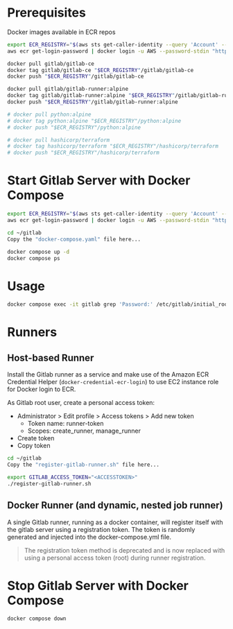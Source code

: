 # Prerequisites

Docker images available in ECR repos
```bash
export ECR_REGISTRY="$(aws sts get-caller-identity --query 'Account' --output text).dkr.ecr.us-east-2.amazonaws.com"
aws ecr get-login-password | docker login -u AWS --password-stdin "https://$ECR_REGISTRY"

docker pull gitlab/gitlab-ce
docker tag gitlab/gitlab-ce "$ECR_REGISTRY"/gitlab/gitlab-ce
docker push "$ECR_REGISTRY"/gitlab/gitlab-ce

docker pull gitlab/gitlab-runner:alpine
docker tag gitlab/gitlab-runner:alpine "$ECR_REGISTRY"/gitlab/gitlab-runner:alpine
docker push "$ECR_REGISTRY"/gitlab/gitlab-runner:alpine

# docker pull python:alpine
# docker tag python:alpine "$ECR_REGISTRY"/python:alpine
# docker push "$ECR_REGISTRY"/python:alpine

# docker pull hashicorp/terraform
# docker tag hashicorp/terraform "$ECR_REGISTRY"/hashicorp/terraform
# docker push "$ECR_REGISTRY"/hashicorp/terraform
```

# Start Gitlab Server with Docker Compose

```bash
export ECR_REGISTRY="$(aws sts get-caller-identity --query 'Account' --output text).dkr.ecr.us-east-2.amazonaws.com"
aws ecr get-login-password | docker login -u AWS --password-stdin "https://$ECR_REGISTRY"

cd ~/gitlab
Copy the "docker-compose.yaml" file here...

docker compose up -d
docker compose ps
```

# Usage
```bash
docker compose exec -it gitlab grep 'Password:' /etc/gitlab/initial_root_password
```

# Runners

## Host-based Runner
Install the Gitlab runner as a service and make use of the Amazon ECR Credential Helper (`docker-credential-ecr-login`) to use EC2 instance role for Docker login to ECR.

As Gitlab root user, create a personal access token:
- Administrator > Edit profile > Access tokens > Add new token
  - Token name: runner-token
  - Scopes: create_runner, manage_runner
- Create token
- Copy token

```bash
cd ~/gitlab
Copy the "register-gitlab-runner.sh" file here...

export GITLAB_ACCESS_TOKEN="<ACCESSTOKEN>"
./register-gitlab-runner.sh
```

## Docker Runner (and dynamic, nested job runner) 
A single Gitlab runner, running as a docker container, will register itself with the gitlab server using a registration token. The token is randomly generated and injected into the docker-compose.yml file.

> The registration token method is deprecated and is now replaced with using a personal access token (root) during runner registration.

# Stop Gitlab Server with Docker Compose
```bash
docker compose down
```
